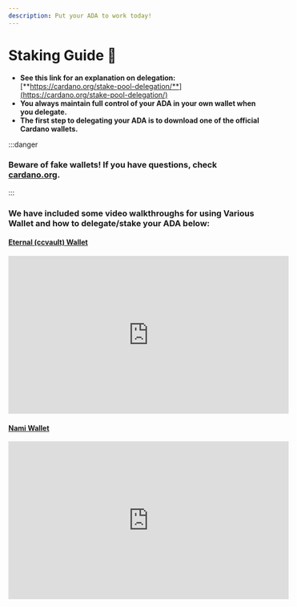 ```yaml
---
description: Put your ADA to work today!
---
```


# Staking Guide 🚀

* **See this link for an explanation on delegation:** [**https://cardano.org/stake-pool-delegation/**](https://cardano.org/stake-pool-delegation/)
* **You always maintain full control of your ADA in your own wallet when you delegate.**
* **The first step to delegating your ADA is to download one of the official Cardano wallets.**

:::danger

### Beware of fake wallets! If you have questions, check [cardano.org](https://developers.cardano.org/showcase?tags=wallet).
:::


### We have included some video walkthroughs for using Various Wallet and how to delegate/stake your ADA below:


#### [Eternal (ccvault) Wallet](https://eternl.io/)

<iframe width="560" height="315" src="https://www.youtube.com/embed/n9-uy6YKiqY" title="YouTube video player" frameborder="0" allow="accelerometer; autoplay; clipboard-write; encrypted-media; gyroscope; picture-in-picture" allowfullscreen></iframe>



#### [Nami Wallet](https://namiwallet.io/)

<iframe width="560" height="315" src="https://www.youtube.com/embed/_2_nfGQ3Epw" title="YouTube video player" frameborder="0" allow="accelerometer; autoplay; clipboard-write; encrypted-media; gyroscope; picture-in-picture" allowfullscreen></iframe>
